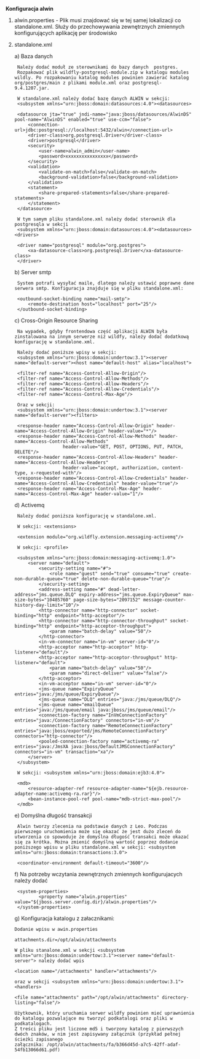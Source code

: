 **Konfiguracja alwin**

1. alwin.properties - Plik musi znajdować się w tej samej lokalizacji co standalone.xml. Służy do przechowywania zewnętrznych zmiennych konfigurujących 
aplikację per środowisko

2. standalone.xml

    a) Baza danych
    
        Należy dodać moduł ze sterownikami do bazy danych  postgres. 
        Rozpakować plik wildfly-postgresql-module.zip w katalogu modules wildly. Po rozpakowaniu katalog modules powinien zawierać katalog org/postgres/main z plikami module.xml oraz postgresql-9.4.1207.jar.
        
        W standalone.xml należy dodać bazę danych ALWIN w sekcji: 
        <subsystem xmlns="urn:jboss:domain:datasources:4.0"><datasources>
        
        <datasource jta="true" jndi-name="java:jboss/datasources/AlwinDS" pool-name="AlwinDS" enabled="true" use-ccm="false">
            <connection-url>jdbc:postgresql://localhost:5432/alwin</connection-url>
            <driver-class>org.postgresql.Driver</driver-class>
            <driver>postgresql</driver>
            <security>
                <user-name>alwin_admin</user-name>
                <password>xxxxxxxxxxxxxxxx</password>
            </security>
            <validation>
                <validate-on-match>false</validate-on-match>
                <background-validation>false</background-validation>
            </validation>
            <statement>
                <share-prepared-statements>false</share-prepared-statements>
            </statement>
        </datasource>
        
        W tym samym pliku standalone.xml należy dodać sterownik dla postgresqla w sekcji 
        <subsystem xmlns="urn:jboss:domain:datasources:4.0"><datasources><drivers>
        
        <driver name="postgresql" module="org.postgres">
            <xa-datasource-class>org.postgresql.Driver</xa-datasource-class>
        </driver>
    
    b)	Server smtp
    
        System potrafi wysyłać maile, dlatego należy ustawić poprawne dane serwera smtp. Konfiguracja znajduje się w pliku standalone.xml: 
        
        <outbound-socket-binding name="mail-smtp">
            <remote-destination host="localhost" port="25"/>
        </outbound-socket-binding>
    
    c)	Cross-Origin Resource Sharing
    
        Na wypadek, gdyby frontendowa część aplikacji ALWIN była zinstalowana na innym serwerze niż wildfy, należy dodać dodatkową konfigurację w standalone.xml.
        
        Należy dodać poniższe wpisy w sekcji: 
        <subsystem xmlns="urn:jboss:domain:undertow:3.1"><server name="default-server"><host name="default-host" alias="localhost">
        
        <filter-ref name="Access-Control-Allow-Origin"/>
        <filter-ref name="Access-Control-Allow-Methods"/>
        <filter-ref name="Access-Control-Allow-Headers"/>
        <filter-ref name="Access-Control-Allow-Credentials"/>
        <filter-ref name="Access-Control-Max-Age"/>
        
        Oraz w sekcji:
        <subsystem xmlns="urn:jboss:domain:undertow:3.1"><server name="default-server"><filters>
        
        <response-header name="Access-Control-Allow-Origin" header-name="Access-Control-Allow-Origin" header-value="*"/>
        <response-header name="Access-Control-Allow-Methods" header-name="Access-Control-Allow-Methods"
                         header-value="GET, POST, OPTIONS, PUT, PATCH, DELETE"/>
        <response-header name="Access-Control-Allow-Headers" header-name="Access-Control-Allow-Headers"
                         header-value="accept, authorization, content-type, x-requested-with"/>
        <response-header name="Access-Control-Allow-Credentials" header-name="Access-Control-Allow-Credentials" header-value="true"/>
        <response-header name="Access-Control-Max-Age" header-name="Access-Control-Max-Age" header-value="1"/>
    
    d)	Activemq
    
        Należy dodać poniższa konfigurację w standalone.xml.
        
        W sekcji: <extensions>
        
        <extension module="org.wildfly.extension.messaging-activemq"/>
        
        W sekcji: <profile>
        
        <subsystem xmlns="urn:jboss:domain:messaging-activemq:1.0">
            <server name="default">
                <security-setting name="#">
                    <role name="guest" send="true" consume="true" create-non-durable-queue="true" delete-non-durable-queue="true"/>
                </security-setting>
                <address-setting name="#" dead-letter-address="jms.queue.DLQ" expiry-address="jms.queue.ExpiryQueue" max-size-bytes="10485760" page-size-bytes="2097152" message-counter-history-day-limit="10"/>
                <http-connector name="http-connector" socket-binding="http" endpoint="http-acceptor"/>
                <http-connector name="http-connector-throughput" socket-binding="http" endpoint="http-acceptor-throughput">
                    <param name="batch-delay" value="50"/>
                </http-connector>
                <in-vm-connector name="in-vm" server-id="0"/>
                <http-acceptor name="http-acceptor" http-listener="default"/>
                <http-acceptor name="http-acceptor-throughput" http-listener="default">
                    <param name="batch-delay" value="50"/>
                    <param name="direct-deliver" value="false"/>
                </http-acceptor>
                <in-vm-acceptor name="in-vm" server-id="0"/>
                <jms-queue name="ExpiryQueue" entries="java:/jms/queue/ExpiryQueue"/>
                <jms-queue name="DLQ" entries="java:/jms/queue/DLQ"/>
                <jms-queue name="emailQueue" entries="java:/jms/queue/email java:jboss/jms/queue/email"/>
                <connection-factory name="InVmConnectionFactory" entries="java:/ConnectionFactory" connectors="in-vm"/>
                <connection-factory name="RemoteConnectionFactory" entries="java:jboss/exported/jms/RemoteConnectionFactory" connectors="http-connector"/>
                <pooled-connection-factory name="activemq-ra" entries="java:/JmsXA java:jboss/DefaultJMSConnectionFactory" connectors="in-vm" transaction="xa"/>
            </server>
        </subsystem>
        
        W sekcji: <subsystem xmlns="urn:jboss:domain:ejb3:4.0">
        
        <mdb>
            <resource-adapter-ref resource-adapter-name="${ejb.resource-adapter-name:activemq-ra.rar}"/>
            <bean-instance-pool-ref pool-name="mdb-strict-max-pool"/>
        </mdb>
    
    e)	 Domyślna długość transakcji
    
        Alwin tworzy zlecenia na podstawie danych z Leo. Podczas pierwszego uruchomienia może się okazać że jest dużo zleceń do utworzenia co spowoduje że domyślna długość transakci może okazać się za krótka. Można zmienić domyślną wartość poprzez dodanie poniższego wpisu w pliku standalone.xml w sekcji: <subsystem xmlns="urn:jboss:domain:transactions:3.0">
        
        <coordinator-environment default-timeout="3600"/>
    
    f) Na potrzeby wczytania zewnętrznych zmiennych konfigurujacych należy dodać
        
        <system-properties>
                <property name="alwin.properties" value="${jboss.server.config.dir}/alwin.properties"/>
        </system-properties>
        
    g) Konfiguracja katalogu z załacznikami: 
    
       Dodanie wpisu w awin.properties
       
       attachments.dir=/opt/alwin/attachments
    
       W pliku stanalone.xml w sekcji <subsystem xmlns="urn:jboss:domain:undertow:3.1"><server name="default-server"> należy dodać wpis

       <location name="/attachments" handler="attachments"/>
      
       oraz w sekcji <subsystem xmlns="urn:jboss:domain:undertow:3.1"><handlers>
      
       <file name="attachments" path="/opt/alwin/attachments" directory-listing="false"/>
       
       Użytkownik, który uruchamia serwer wildfy powinien mieć uprawnienia do katalogu pozwalające mu tworzyć podkatalogi oraz pliki w podkatalogach.
       Z treści pliku jest liczone md5 i tworzony katalog z pierwszych dwóch znaków, w nim jest zapisywany załącznik (przykład pełnej ścieżki zapisanego 
       załącznika: /opt/alwin/attachments/fa/b366d45d-a7c5-42ff-adaf-54fb13066d61.pdf)
    